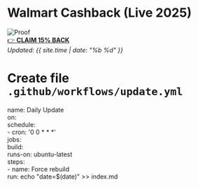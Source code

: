 # Walmart Cashback (Live 2025)  
![Proof](https://i.imgur.com/your-proof-image.jpg)  
[👉 **CLAIM 15% BACK**](https://retailcashbackrewards.blogspot.com?utm_source=github)  
*Updated: {{ site.time | date: "%b %d" }}*  
# Create file `.github/workflows/update.yml`  
name: Daily Update  
on:  
  schedule:  
    - cron: '0 0 * * *'  
jobs:  
  build:  
    runs-on: ubuntu-latest  
    steps:  
      - name: Force rebuild  
        run: echo "date=$(date)" >> index.md  
